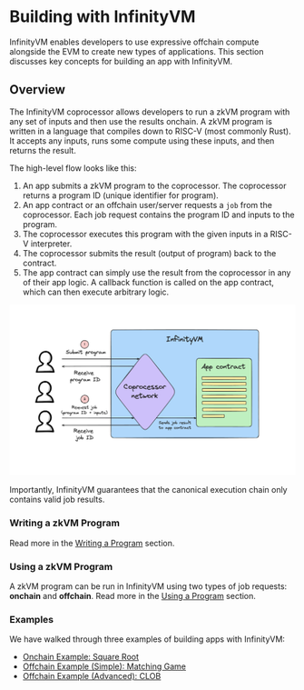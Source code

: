 # Building with InfinityVM

 InfinityVM enables developers to use expressive offchain compute alongside the EVM to create new types of applications. This section discusses key concepts for building an app with InfinityVM.

## Overview

The InfinityVM coprocessor allows developers to run a zkVM program with any set of inputs and then use the results onchain. A zkVM program is written in a language that compiles down to RISC-V (most commonly Rust). It accepts any inputs, runs some compute using these inputs, and then returns the result.

The high-level flow looks like this:

1. An app submits a zkVM program to the coprocessor. The coprocessor returns a program ID (unique identifier for program).
1. An app contract or an offchain user/server requests a `job` from the coprocessor. Each job request contains the program ID and inputs to the program.
1. The coprocessor executes this program with the given inputs in a RISC-V interpreter.
1. The coprocessor submits the result (output of program) back to the contract.
1. The app contract can simply use the result from the coprocessor in any of their app logic. A callback function is called on the app contract, which can then execute arbitrary logic.

![coprocessor flow](../assets/coprocessor-overview.png)

Importantly, InfinityVM guarantees that the canonical execution chain only contains valid job results.

### Writing a zkVM Program

Read more in the [Writing a Program](./writing-program.md) section.

### Using a zkVM Program

A zkVM program can be run in InfinityVM using two types of job requests: **onchain** and **offchain**. Read more in the [Using a Program](./using-program.md) section.

### Examples

We have walked through three examples of building apps with InfinityVM:
- [<u>Onchain Example: Square Root</u>](./square-root.md)
- [<u>Offchain Example (Simple): Matching Game</u>](./matching-game.md)
- [<u>Offchain Example (Advanced): CLOB</u>](./clob.md)
